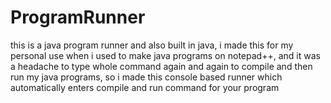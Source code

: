 # ProgramRunner
this is a java program runner and also built in java, i made this for my personal use when i used to make java programs on notepad++, and it was a headache to type whole command again and again to compile and then run my java programs, so i made this console based runner which automatically enters compile and run command for your program
